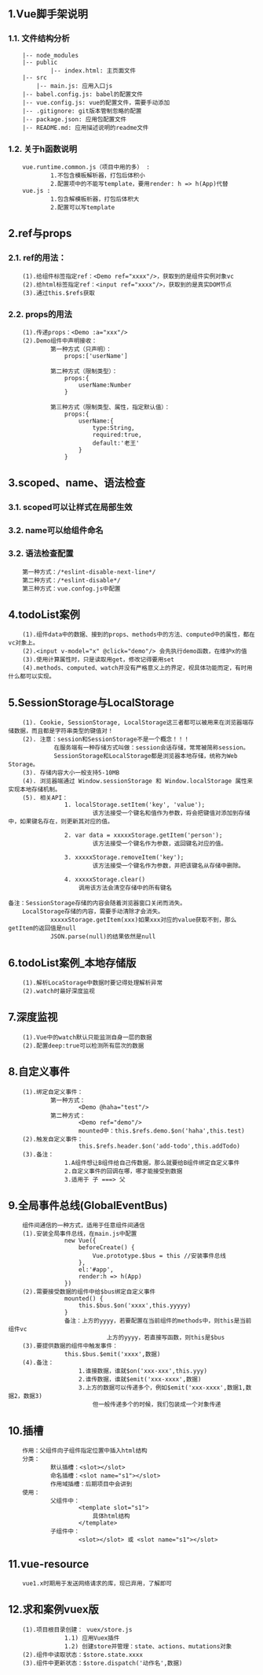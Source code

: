 ## 1.Vue脚手架说明
### 1.1. 文件结构分析
		|-- node_modules
		|-- public
				|-- index.html: 主页面文件
		|-- src
			|-- main.js: 应用入口js
		|-- babel.config.js: babel的配置文件
		|-- vue.config.js: vue的配置文件，需要手动添加
		|-- .gitignore: git版本管制忽略的配置
		|-- package.json: 应用包配置文件 
		|-- README.md: 应用描述说明的readme文件
### 1.2. 关于h函数说明
		vue.runtime.common.js（项目中用的多） : 
				1.不包含模板解析器，打包后体积小
				2.配置项中的不能写template，要用render: h => h(App)代替
		vue.js : 
				1.包含解模板析器，打包后体积大
				2.配置可以写template

## 2.ref与props
### 2.1. ref的用法：
		(1).给组件标签指定ref：<Demo ref="xxxx"/>，获取到的是组件实例对象vc
		(2).给html标签指定ref：<input ref="xxxx"/>，获取到的是真实DOM节点
		(3).通过this.$refs获取
### 2.2. props的用法
		(1).传递props：<Demo :a="xxx"/>
		(2).Demo组件中声明接收：
				第一种方式（只声明）：
					props:['userName'] 

				第二种方式（限制类型）：
					props:{
						userName:Number
					}

				第三种方式（限制类型、属性，指定默认值）：
					props:{
						userName:{
							type:String,
							required:true,
							default:'老王'
						}
					}

## 3.scoped、name、语法检查
### 3.1. scoped可以让样式在局部生效
### 3.2. name可以给组件命名
### 3.2. 语法检查配置
		第一种方式：/*eslint-disable-next-line*/
		第二种方式：/*eslint-disable*/
		第三种方式：vue.confog.js中配置

## 4.todoList案例
		(1).组件data中的数据、接到的props、methods中的方法、computed中的属性，都在vc对象上。
		(2).<input v-model="x" @click="demo"/> 会先执行demo函数，在维护x的值
		(3).使用计算属性时，只是读取用get，修改记得要用set
		(4).methods、computed、watch并没有严格意义上的界定，视具体功能而定，有时用什么都可以实现。

## 5.SessionStorage与LocalStorage
		(1). Cookie, SessionStorage, LocalStorage这三者都可以被用来在浏览器端存储数据，而且都是字符串类型的键值对！
		(2). 注意：session和SessionStorage不是一个概念！！！
				 在服务端有一种存储方式叫做：session会话存储，常常被简称session。
				 SessionStorage和LocalStorage都是浏览器本地存储，统称为Web Storage。
		(3). 存储内容大小一般支持5-10MB
		(4). 浏览器端通过 Window.sessionStorage 和 Window.localStorage 属性来实现本地存储机制。
		(5). 相关API：
					1. localStorage.setItem('key', 'value');
							该方法接受一个键名和值作为参数，将会把键值对添加到存储中，如果键名存在，则更新其对应的值。
							
					2. var data = xxxxxStorage.getItem('person');
							该方法接受一个键名作为参数，返回键名对应的值。

					3. xxxxxStorage.removeItem('key');
							该方法接受一个键名作为参数，并把该键名从存储中删除。
						
					4. xxxxxStorage.clear()
						调用该方法会清空存储中的所有键名

	备注：SessionStorage存储的内容会随着浏览器窗口关闭而消失。
        LocalStorage存储的内容，需要手动清除才会消失。
				xxxxxStorage.getItem(xxx)如果xxx对应的value获取不到，那么getItem的返回值是null
				JSON.parse(null)的结果依然是null

## 6.todoList案例_本地存储版
		(1).解析LocaStorage中数据时要记得处理解析异常
		(2).watch时最好深度监视

## 7.深度监视
		(1).Vue中的watch默认只能监测自身一层的数据
		(2).配置deep:true可以检测所有层次的数据

## 8.自定义事件
		(1).绑定自定义事件：
				第一种方式：
						<Demo @haha="test"/>
				第二种方式：
						<Demo ref="demo"/>
						mounted中：this.$refs.demo.$on('haha',this.test)
		(2).触发自定义事件：
						this.$refs.header.$on('add-todo',this.addTodo)
		(3).备注：
					1.A组件想让B组件给自己传数据，那么就要给B组件绑定自定义事件
					2.自定义事件的回调在哪，哪才能接受到数据
					3.适用于 子 ===> 父


## 9.全局事件总线(GlobalEventBus)
		组件间通信的一种方式，适用于任意组件间通信
		(1).安装全局事件总线，在main.js中配置
					new Vue({
						beforeCreate() {
							Vue.prototype.$bus = this //安装事件总线
						},
						el:'#app',
						render:h => h(App)
					})
		(2).需要接受数据的组件中给$bus绑定自定义事件
					mounted() {
						this.$bus.$on('xxxx',this.yyyyy)
					}
					备注：上方的yyyy，若要配置在当前组件的methods中，则this是当前组件vc
								上方的yyyy，若直接写函数，则this是$bus
		(3).要提供数据的组件中触发事件：
					this.$bus.$emit('xxxx',数据)
		(4).备注：
						1.谁接数据，谁就$on('xxx-xxx',this.yyy)
						2.谁传数据，谁就$emit('xxx-xxxx',数据)
						3.上方的数据可以传递多个，例如$emit('xxx-xxxx',数据1,数据2，数据3)
							但一般传递多个的时候，我们包装成一个对象传递







## 10.插槽
		作用：父组件向子组件指定位置中插入html结构
		分类：
				默认插槽：<slot></slot>
				命名插槽：<slot name="s1"></slot>
				作用域插槽：后期项目中会讲到
		使用：	
				父组件中：
						<template slot="s1">
							具体html结构
						</template>
				子组件中：
						<slot></slot> 或 <slot name="s1"></slot>

## 11.vue-resource
		vue1.x时期用于发送网络请求的库，现已弃用，了解即可

## 12.求和案例vuex版
		(1).项目根目录创建： vuex/store.js 
					1.1) 应用Vuex插件
					1.2) 创建store并管理：state、actions、mutations对象
		(2).组件中读取状态：$store.state.xxxx
		(3).组件中更新状态：$store.dispatch('动作名',数据)

##

##

##

##